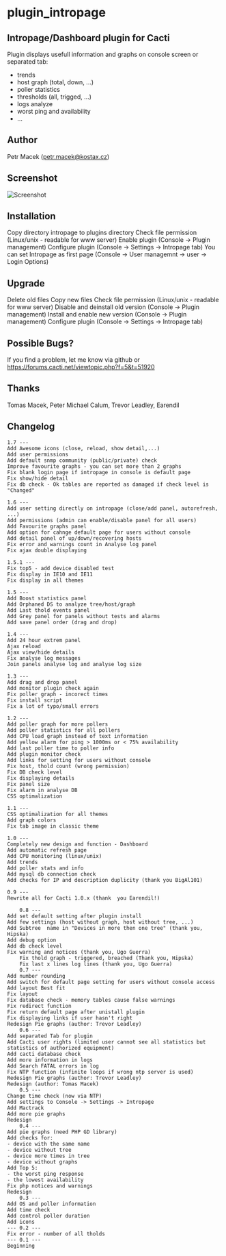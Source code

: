 # plugin_intropage

## Intropage/Dashboard plugin for Cacti
Plugin displays usefull information and graphs on console screen or separated tab:
* trends
* host graph (total, down, ...)
* poller statistics
* thresholds (all, trigged, ...)
* logs analyze
* worst ping and availability
* ...

## Author 
Petr Macek (petr.macek@kostax.cz)

## Screenshot
![Screenshot](https://user-images.githubusercontent.com/26485719/33798454-9b074d7c-dd18-11e7-85f8-ed2586736888.png)


## Installation
Copy directory intropage to plugins directory
Check file permission (Linux/unix - readable for www server)
Enable plugin (Console -> Plugin management)
Configure plugin (Console -> Settings -> Intropage tab)
You can set Intropage as first page (Console -> User managemnt -> user -> Login Options) 
    
## Upgrade
Delete old files
Copy new files
Check file permission (Linux/unix - readable for www server)
Disable and deinstall old version (Console -> Plugin management) 
Install and enable new version (Console -> Plugin management) 
Configure plugin (Console -> Settings -> Intropage tab)
    
## Possible Bugs?
If you find a problem, let me know via github or https://forums.cacti.net/viewtopic.php?f=5&t=51920 

## Thanks
Tomas Macek, Peter Michael Calum, Trevor Leadley, Earendil 

## Changelog
	1.7 ---
	Add Awesome icons (close, reload, show detail,...)
	Add user permissions 
	Add default snmp community (public/private) check
	Improve favourite graphs - you can set more than 2 graphs
	Fix blank login page if intropage in console is default page
	Fix show/hide detail
	Fix db check - Ok tables are reported as damaged if check level is "Changed"

	1.6 ---
	Add user setting directly on intropage (close/add panel, autorefresh, ...)
	Add permissions (admin can enable/disable panel for all users)
	Add Favourite graphs panel
	Add option for cahnge default page for users without console
	Add detail panel of up/down/recovering hosts
	Fix error and warnings count in Analyse log panel
	Fix ajax double displaying

	1.5.1 ---
	Fix top5 - add device disabled test
	Fix display in IE10 and IE11
	Fix display in all themes

	1.5 ---
	Add Boost statistics panel
	Add Orphaned DS to analyze tree/host/graph
	Add Last thold events panel
	Add Grey panel for panels without tests and alarms
	Add save panel order (drag and drop)

	1.4 ---
	Add 24 hour extrem panel
	Ajax reload
	Ajax view/hide details
	Fix analyse log messages
	Join panels analyse log and analyse log size

	1.3 ---
	Add drag and drop panel
	Add monitor plugin check again
	Fix poller graph - incorect times
	Fix install script 
	Fix a lot of typo/small errors

	1.2 ---
	Add poller graph for more pollers
	Add poller statistics for all pollers
	Add CPU load graph instead of text information
	Add yellow alarm for ping > 1000ms or < 75% availability
	Add last poller time to poller info
	Add plugin monitor check
	Add links for setting for users without console
	Fix host, thold count (wrong permission)
	Fix DB check level
	Fix displaying details
	Fix panel size
	Fix alarm in analyse DB
	CSS optimalization
	
	1.1 ---
	CSS optimalization for all themes
	Add graph colors
	Fix tab image in classic theme

	1.0 ---
	Completely new design and function - Dashboard
	Add automatic refresh page
	Add CPU monitoring (linux/unix)
	Add trends
	Add poller stats and info
	Add mysql db connection check
	Add checks for IP and description duplicity (thank you BigAl101)
	
	0.9 ---
	Rewrite all for Cacti 1.0.x (thank  you Earendil!)

        0.8 ---
	Add set default setting after plugin install
	Add few settings (host without graph, host without tree, ...)
	Add Subtree  name in "Devices in more then one tree" (thank you, Hipska)
	Add debug option
	Add db check level
	Fix warning and notices (thank you, Ugo Guerra)
	    Fix thold graph - triggered, breached (Thank you, Hipska)
	    Fix last x lines log lines (thank you, Ugo Guerra)
        0.7 ---
	Add number rounding
	Add switch for default page setting for users without console access
	Add layout Best fit
	Fix layout 
	Fix database check - memory tables cause false warnings
	Fix redirect function
	Fix return default page after unistall plugin
	Fix displaying links if user hasn't right
	Redesign Pie graphs (author: Trevor Leadley)
        0.6 ---
	Add separated Tab for plugin
	Add Cacti user rights (limited user cannot see all statistics but statistics of authorized equipment)
	Add cacti database check
	Add more information in logs
	Add Search FATAL errors in log  
	Fix NTP function (infinite loops if wrong ntp server is used)
	Redesign Pie graphs (author: Trevor Leadley)
	Redesign (author: Tomas Macek)
        0.5 ---
	Change time check (now via NTP)
	Add settings to Console -> Settings -> Intropage
	Add Mactrack 
	Add more pie graphs
	Redesign
        0.4 ---
	Add pie graphs (need PHP GD library)
	Add checks for:
	- device with the same name
	- device without tree
	- device more times in tree
	- device without graphs
	Add Top 5:
	- the worst ping response
	- the lowest availability
	Fix php notices and warnings
	Redesign
        0.3 ---
	Add OS and poller information
	Add time check
	Add control poller duration
	Add icons
    --- 0.2 ---
	Fix error - number of all tholds
    --- 0.1 ---
	Beginning



